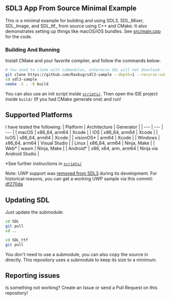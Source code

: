 ## SDL3 App From Source Minimal Example
This is a minimal example for building and using SDL3, SDL_Mixer, SDL_Image, and SDL_ttf_ from source 
using C++ and CMake. It also demonstrates setting up things like macOS/iOS
bundles.
See [src/main.cpp](src/main.cpp) for the code. 

### Building And Running
Install CMake and your favorite compiler, and follow the commands below:
```sh
# You need to clone with submodules, otherwise SDL will not download.
git clone https://github.com/Ravbug/sdl3-sample --depth=1 --recurse-submodules
cd sdl3-sample
cmake -S . -B build
```
You can also use an init script inside [`scripts/`](scripts/). Then open the IDE project inside `build/` 
(If you had CMake generate one) and run!

## Supported Platforms
I have tested the following:
| Platform | Architecture | Generator |
| --- | --- | --- |
| macOS | x86_64, arm64 | Xcode |
| iOS | x86_64, arm64 | Xcode |
| tvOS | x86_64, arm64 | Xcode |
| visionOS* | arm64 | Xcode |
| Windows | x86_64, arm64 | Visual Studio |
| Linux | x86_64, arm64 | Ninja, Make |
| Web* | wasm | Ninja, Make |
| Android* | x86, x64, arm, arm64 | Ninja via Android Studio |

*See further instructions in [`scripts/`](scripts/)

Note: UWP support was [removed from SDL3](https://github.com/libsdl-org/SDL/pull/10731) during its development. For historical reasons, you can get a working UWP sample via this commit: [df270da](https://github.com/jaxkdev/sdl3-sample/tree/df270daa8d6d48426e128e50c73357dfdf89afbf)

## Updating SDL
Just update the submodule:
```sh
cd SDL
git pull
cd ..

cd SDL_ttf
git pull
```
You don't need to use a submodule, you can also copy the source in directly. This
repository uses a submodule to keep its size to a minimum.

## Reporting issues
Is something not working? Create an Issue or send a Pull Request on this repository!
